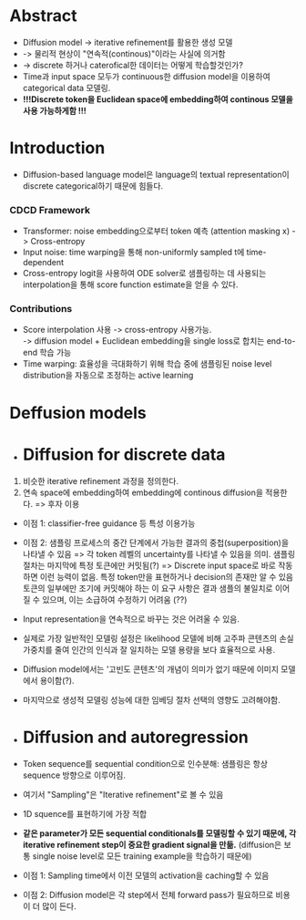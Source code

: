 # Abstract
- Diffusion model -> iterative refinement를 활용한 생성 모델
- -> 물리적 현상이 "연속적(continous)"이라는 사실에 의거함
- -> discrete 하거나 caterofical한 데이터는 어떻게 학습할것인가? 
- Time과 input space 모두가 continuous한 diffusion model을 이용하여 categorical data 모델링. 
- <b>!!!Discrete token을 Euclidean space에 embedding하여 continous 모델을 사용 가능하게함 !!!</b>


#  Introduction
- Diffusion-based language model은 language의 textual representation이 discrete categorical하기 때문에 힘들다.

### CDCD Framework
- Transformer: noise embedding으로부터 token 예측 (attention masking x) -> Cross-entropy
- Input noise: time warping을 통해 non-uniformly sampled t에 time-dependent
- Cross-entropy logit을 사용하여 ODE solver로 샘플링하는 데 사용되는 interpolation을 통해 score function estimate을 얻을 수 있다.

### Contributions
- Score interpolation 사용 -> cross-entropy 사용가능.  
  -> diffusion model + Euclidean embedding을 single loss로 합치는 end-to-end 학습 가능
- Time warping: 효율성을 극대화하기 위해 학습 중에 샘플링된 noise level distribution을 자동으로 조정하는 active learning


# Deffusion models
- # Diffusion for discrete data
1. 비슷한 iterative refinement 과정을 정의한다.
2. 연속 space에 embedding하여 embedding에 continous diffusion을 적용한다. => 후자 이용
- 이점 1: classifier-free guidance 등 특성 이용가능
- 이점 2: 샘플링 프로세스의 중간 단계에서 가능한 결과의 중첩(superposition)을 나타낼 수 있음
  => 각 token 레벨의 uncertainty를 나타낼 수 있음을 의미. 샘플링 절차는 마지막에 특정 토큰에만 커밋됨(?)
  => Discrete input space로 바로 작동하면 이런 능력이 없음. 특정 token만을 표현하거나 decision의 존재만 알 수 있음
  토큰의 일부에만 조기에 커밋해야 하는 이 요구 사항은 결과 샘플의 불일치로 이어질 수 있으며, 이는 소급하여 수정하기 어려움 (??)
  
- Input representation을 연속적으로 바꾸는 것은 어려울 수 있음.
- 실제로 가장 일반적인 모델링 설정은 likelihood 모델에 비해 고주파 콘텐츠의 손실 가중치를 줄여 인간의 인식과 잘 일치하는 모델 용량을 보다 효율적으로 사용.
- Diffusion model에서는 '고빈도 콘텐츠'의 개념이 의미가 없기 때문에 이미지 모델에서 용이함(?). 
- 마지막으로 생성적 모델링 성능에 대한 임베딩 절차 선택의 영향도 고려해야함.

- # Diffusion and autoregression
- Token sequence를 sequential condition으로 인수분해: 샘플링은 항상 sequence 방향으로 이루어짐.
- 여기서 "Sampling"은 "Iterative refinement"로 볼 수 있음
- 1D squence를 표현하기에 가장 적합
- <b>같은 parameter가 모든 sequential conditionals를 모델링할 수 있기 때문에, 각 iterative refinement step이 중요한 gradient signal을 만듦.</b>
(diffusion은 보통 single noise level로 모든 training example을 학습하기 때문에)
- 이점 1: Sampling time에서 이전 모델의 activation을 caching할 수 있음
- 이점 2: Diffusion model은 각 step에서 전체 forward pass가 필요하므로 비용이 더 많이 든다.

